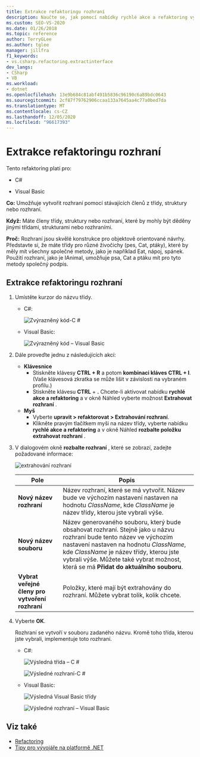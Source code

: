 ```yaml
---
title: Extrakce refaktoringu rozhraní
description: Naučte se, jak pomocí nabídky rychlé akce a refaktoring vytvořit rozhraní pomocí stávajících členů z třídy, struktury nebo rozhraní.
ms.custom: SEO-VS-2020
ms.date: 01/26/2018
ms.topic: reference
author: TerryGLee
ms.author: tglee
manager: jillfra
f1_keywords:
- vs.csharp.refactoring.extractinterface
dev_langs:
- CSharp
- VB
ms.workload:
- dotnet
ms.openlocfilehash: 13e9b684c81abf491b5836c96190c6a89bdc0643
ms.sourcegitcommit: 2cf87f79762906ccaa133a7645aa4c77a0bed7da
ms.translationtype: MT
ms.contentlocale: cs-CZ
ms.lasthandoff: 12/05/2020
ms.locfileid: "96617393"
---
```

# <a name="extract-an-interface-refactoring"></a>Extrakce refaktoringu rozhraní

Tento refaktoring platí pro:

- C#

- Visual Basic

**Co:** Umožňuje vytvořit rozhraní pomocí stávajících členů z třídy, struktury nebo rozhraní.

**Když:** Máte členy třídy, struktury nebo rozhraní, které by mohly být děděny jinými třídami, strukturami nebo rozhraními.

**Proč:** Rozhraní jsou skvělé konstrukce pro objektově orientované návrhy. Představte si, že máte třídy pro různé živočichy (pes, Cat, ptáky), které by měly mít všechny společné metody, jako je například Eat, nápoj, spánek. Použití rozhraní, jako je IAnimal, umožňuje psa, Cat a ptáku mít pro tyto metody společný podpis.

## <a name="extract-an-interface-refactoring"></a>Extrakce refaktoringu rozhraní

1. Umístěte kurzor do názvu třídy.

   - C#:

       ![Zvýrazněný kód-C #](media/extractinterface-highlight-cs.png)

   - Visual Basic:

       ![Zvýrazněný kód – Visual Basic](media/extractinterface-highlight-vb.png)

2. Dále proveďte jednu z následujících akcí:

   - **Klávesnice**
      - Stiskněte klávesy **CTRL + R** a potom **kombinaci kláves CTRL + I**. (Vaše klávesová zkratka se může lišit v závislosti na vybraném profilu.)
      - Stiskněte klávesu **CTRL** + **.** Chcete-li aktivovat nabídku **rychlé akce a refaktoring** a v okně Náhled vyberte možnost **Extrahovat rozhraní** .
   - **Myš**
      - Vyberte **upravit > refaktorovat > Extrahování rozhraní**.
      - Klikněte pravým tlačítkem myši na název třídy, vyberte nabídku **rychlé akce a refaktoring** a v okně Náhled **rozbalte položku extrahovat rozhraní** .

3. V dialogovém okně **rozbalte rozhraní** , které se zobrazí, zadejte požadované informace:

   ![extrahování rozhraní](media/extractinterface-dialog-same-file.png)

   | Pole | Popis |
   | - | - |
   | **Nový název rozhraní** | Název rozhraní, které se má vytvořit. Název bude ve výchozím nastavení nastaven na hodnotu *ClassName*, kde *ClassName* je název třídy, kterou jste vybrali výše. |
   | **Nový název souboru** | Název generovaného souboru, který bude obsahovat rozhraní. Stejně jako u názvu rozhraní bude tento název ve výchozím nastavení nastaven na hodnotu *ClassName*, kde *ClassName* je název třídy, kterou jste vybrali výše. Můžete také vybrat možnost, která se má **Přidat do aktuálního souboru**. |
   | **Vybrat veřejné členy pro vytvoření rozhraní** | Položky, které mají být extrahovány do rozhraní. Můžete vybrat tolik, kolik chcete. |

4. Vyberte **OK**.

   Rozhraní se vytvoří v souboru zadaného názvu. Kromě toho třída, kterou jste vybrali, implementuje toto rozhraní.

   - C#:

      ![Výsledná třída – C #](media/extractinterface-class-cs.png)

      ![Výsledné rozhraní-C #](media/extractinterface-interface-cs.png)

   - Visual Basic:

      ![Výsledná Visual Basic třídy](media/extractinterface-class-vb.png)

      ![Výsledné rozhraní – Visual Basic](media/extractinterface-interface-vb.png)

## <a name="see-also"></a>Viz také

- [Refactoring](../refactoring-in-visual-studio.md)
- [Tipy pro vývojáře na platformě .NET](../csharp-developer-productivity.md)
